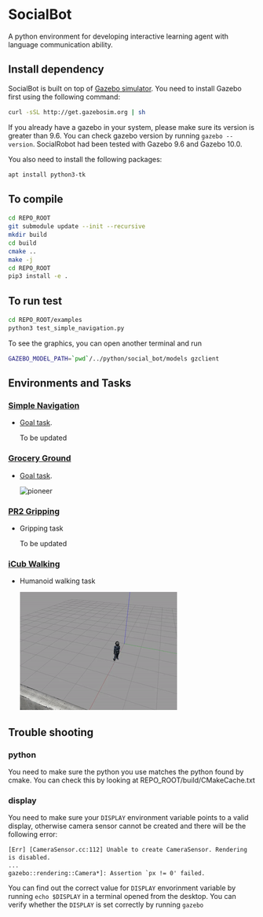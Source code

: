 # SocialBot

A python environment for developing interactive learning agent with language communication ability.

## Install dependency
SocialBot is built on top of [Gazebo simulator](http://gazebosim.org). You need to install Gazebo first using the following command:
```bash
curl -sSL http://get.gazebosim.org | sh
```
If you already have a gazebo in your system, please make sure its version is greater than 9.6. You can check gazebo version by running `gazebo --version`. SocialRobot had been tested with Gazebo 9.6 and Gazebo 10.0.

You also need to install the following packages:
```bash
apt install python3-tk
```

## To compile
```bash
cd REPO_ROOT
git submodule update --init --recursive
mkdir build
cd build
cmake ..
make -j
cd REPO_ROOT
pip3 install -e .
```

## To run test
```bash
cd REPO_ROOT/examples
python3 test_simple_navigation.py
```
To see the graphics, you can open another terminal and run
```bash
GAZEBO_MODEL_PATH=`pwd`/../python/social_bot/models gzclient
```

## Environments and Tasks

### [Simple Navigation](python/social_bot/envs/simple_navigation.py)

* [Goal task](python/social_bot/teacher_tasks.py). 
    
    To be updated

### [Grocery Ground](python/social_bot/envs/grocery_ground.py)

* [Goal task](python/social_bot/teacher_tasks.py). 

    <img src="examples/grocery_ground_pioneer.gif" width="320" height="240" alt="pioneer"/>

### [PR2 Gripping](python/social_bot/envs/pr2.py)

* Gripping task

    To be updated

### [iCub Walking](python/social_bot/envs/icub_walk.py)

* Humanoid walking task

    <img src="examples/icub_walk.gif" width="320" height="240" alt="pioneer"/>


## Trouble shooting

### python
You need to make sure the python you use matches the python found by cmake. You can check this by looking at REPO_ROOT/build/CMakeCache.txt

### display

You need to make sure your `DISPLAY` environment variable points to a valid display, otherwise camera sensor cannot be created and there will be the following error:
```
[Err] [CameraSensor.cc:112] Unable to create CameraSensor. Rendering is disabled.
...
gazebo::rendering::Camera*]: Assertion `px != 0' failed.
```
You can find out the correct value for `DISPLAY` envorinment variable by running `echo $DISPLAY` in a terminal opened from the desktop. You can verify whether the `DISPLAY` is set correctly by running `gazebo`
